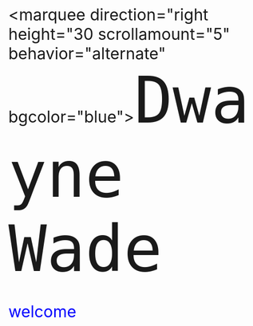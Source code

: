 <style>
  .redtext{
  color:red;
  }
  .bluetext{
  color:blue;
  }
  
  h{
  font-size:128px;
  font-family:Monospace;
  }
  p{
  font-size:32px;
  }
  

</style>
<marquee  direction="right height="30 scrollamount="5" behavior="alternate" bgcolor="blue"><h class="red-text">Dwayne Wade</h></marquee>
<p class="bluetext">welcome</p>
